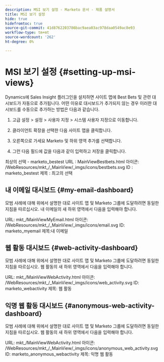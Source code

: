 ```yaml
---
description: MSI 보기 설정 - Marketo 문서 - 제품 설명서
title: MSI 보기 설정
hide: true
hidefromtoc: true
source-git-commit: 41d8762203786bac9aea03ac978daa0549ac8e93
workflow-type: tm+mt
source-wordcount: '262'
ht-degree: 0%

---
```


# MSI 보기 설정 {#setting-up-msi-views}

Dynamics에 Sales Insight 플러그인을 설치하면 사이트 맵에 Best Bets 및 관련 대시보드가 자동으로 추가됩니다. 어떤 이유로 대시보드가 추가되지 않는 경우 이러한 대시보드를 수동으로 추가하는 방법은 다음과 같습니다.

1. 고급 설정 > 설정 > 사용자 지정 > 시스템 사용자 지정으로 이동합니다.

1. 클라이언트 확장을 선택한 다음 사이트 맵을 클릭합니다.

1. 오른쪽으로 가세요 Marketo 및 하위 영역 추가를 선택합니다.

1. 그런 다음 필드에 값을 다음과 같이 입력하고 저장을 클릭합니다.

최상의 선택 - marketo_bestest URL : MainViewBestbets.html 아이콘: /WebResources/mkt_/_MainView/_imgs/icons/bestbets.svg ID : marketo_bestest 제목 : 최고의 선택

## 내 이메일 대시보드 {#my-email-dashboard}

모범 사례에 대해 위에서 설명한 대로 사이트 맵 및 Marketo 그룹에 도달하려면 동일한 지침을 따르십시오.  내 이메일의 새 하위 영역에서 다음을 입력해야 합니다.

URL: mkt_/MainViewMyEmail.html 아이콘: /WebResources/mkt_/_MainView/_imgs/icons/email.svg ID: marketo_myemail 제목:내 이메일

## 웹 활동 대시보드 {#web-activity-dashboard}

모범 사례에 대해 위에서 설명한 대로 사이트 맵 및 Marketo 그룹에 도달하려면 동일한 지침을 따르십시오.  웹 활동의 새 하위 영역에서 다음을 입력해야 합니다.

URL: mkt_/MainViewWebActivity.html 아이콘: /WebResources/mkt_/_MainView/_imgs/icons/web_activity.svg ID: marketo_webactivity 제목: 웹 활동

## 익명 웹 활동 대시보드 {#anonymous-web-activity-dashboard}

모범 사례에 대해 위에서 설명한 대로 사이트 맵 및 Marketo 그룹에 도달하려면 동일한 지침을 따르십시오.  웹 활동의 새 하위 영역에서 다음을 입력해야 합니다.

URL: mkt_/MainViewWebActivity.html 아이콘: /WebResources/mkt_/_MainView/_imgs/icons/anonymous_web_activity.svg ID: marketo_anonymous_webactivity 제목: 익명 웹 활동
